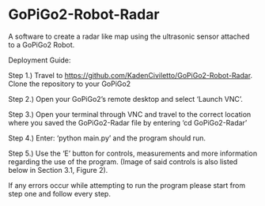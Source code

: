 # GoPiGo2-Robot-Radar
A software to create a radar like map using the ultrasonic sensor attached to a GoPiGo2 Robot.

Deployment Guide:

Step 1.) Travel to https://github.com/KadenCiviletto/GoPiGo2-Robot-Radar. Clone the repository to your GoPiGo2

Step 2.) Open your GoPiGo2’s remote desktop and select ‘Launch VNC’.

Step 3.) Open your terminal through VNC and travel to the correct location where you saved the GoPiGo2-Radar file by entering  ‘cd GoPiGo2-Radar’

Step 4.) Enter: ‘python main.py’ and the program should run.

Step 5.) Use the ‘E’ button for controls, measurements and more information regarding the use of the program. (Image of said controls is also listed below in Section 3.1, Figure 2).


If any errors occur while attempting to run the program please start from step one and follow every step.
